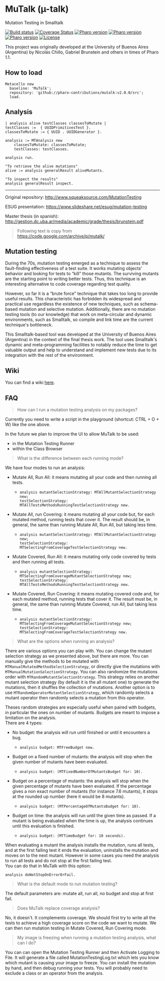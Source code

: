 # MuTalk (µ-talk)
Mutation Testing in Smalltalk

[![Build status](https://github.com/pavel-krivanek/mutalk/workflows/CI/badge.svg)](https://github.com/pavel-krivanek/mutalk/actions/workflows/test.yml)
[![Coverage Status](https://coveralls.io/repos/github/pavel-krivanek/mutalk/badge.svg?branch=master)](https://coveralls.io/github/pavel-krivanek/mutalk?branch=master)
[![Pharo version](https://img.shields.io/badge/Pharo-9.0-%23aac9ff.svg)](https://pharo.org/download)
[![Pharo version](https://img.shields.io/badge/Pharo-10-%23aac9ff.svg)](https://pharo.org/download)
[![Pharo version](https://img.shields.io/badge/Pharo-11-%23aac9ff.svg)](https://pharo.org/download)
[![License](https://img.shields.io/badge/license-MIT-blue.svg)](https://raw.githubusercontent.com/pavel-krivanek/mutalk/master/LICENSE)

This project was originally developed at the University of Buenos Aires (Argentina) by Nicolás Chillo, Gabriel Brunstein and others in times of Pharo 1.1.

## How to load
```smalltalk
Metacello new
  baseline: 'MuTalk';
  repository: 'github://pharo-contributions/mutalk:v2.0.0/src';
  load.
```

## Analysis

```smalltalk
| analysis alive testClasses classesToMutate |
testClasses :=  { UUIDPrimitivesTest }.
classesToMutate := { UUID . UUIDGenerator }.

analysis := MTAnalysis new
    classesToMutate: classesToMutate;
    testClasses: testClasses.

analysis run.

"To retrieve the alive mutations"
alive := analysis generalResult aliveMutants.

"To inspect the results"
analysis generalResult inspect.
```
---

Original repository: http://www.squeaksource.com/MutationTesting

ESUG presentation: https://www.slideshare.net/esug/mutation-testing

Master thesis (in spanish): http://gestion.dc.uba.ar/media/academic/grade/thesis/brunstein.pdf

> Following text is copy from https://code.google.com/archive/p/mutalk/

## Mutation testing

During the 70s, mutation testing emerged as a technique to assess the fault-finding effectiveness of a test suite. It works mutating objects' behavior and looking for tests to “kill” those mutants. The surviving mutants are the starting point to writing better tests. Thus, this technique is an interesting alternative to code coverage regarding test quality.

However, so far it is a “brute force” technique that takes too long to provide useful results. This characteristic has forbidden its widespread and practical use regardless the existence of new techniques, such as schema-based mutation and selective mutation. Additionally, there are no mutation testing tools (to our knowledge) that work on meta-circular and dynamic environments, such as Smalltalk, so compile and link time are the current technique's bottleneck.

This Smalltalk-based tool was developed at the University of Buenos Aires (Argentina) in the context of the final thesis work. The tool uses Smalltalk's dynamic and meta-programming facilities to notably reduce the time to get valuable output and help to understand and implement new tests due to its integration with the rest of the environment.

## Wiki

You can find a wiki [here](https://github.com/pharo-contributions/mutalk/wiki).

## FAQ

> How can I run a mutation testing analysis on my packages?

Currently you need to write a script in the playground (shortcut: CTRL + O + W) like the one above.

In the future we plan to improve the UI to allow MuTalk to be used:
* in the Mutation Testing Runner
* within the Class Browser

> What is the difference between each running mode?

We have four modes to run an analysis:
* Mutate All, Run All: it means mutating all your code and then running all tests.
    * ```smalltalk
      analysis mutantSelectionStrategy: MTAllMutantSelectionStrategy new;
	  testSelectionStrategy: MTAllTestsMethodsRunningTestSelectionStrategy new.
      ```
* Mutate All, run Covering: it means mutating all your code but, for each mutated method, running tests that cover it. The result should be, in general, the same than running Mutate All, Run All, but taking less time.
    * ```smalltalk
      analysis mutantSelectionStrategy: MTAllMutantSelectionStrategy new;
	  testSelectionStrategy: MTSelectingFromCoverageTestSelectionStrategy new.
      ```
* Mutate Covered, Run All: it means mutating only code covered by tests and then running all tests.
    * ```smalltalk
      analysis mutantSelectionStrategy: MTSelectingFromCoverageMutantSelectionStrategy new;
	  testSelectionStrategy: MTAllTestsMethodsRunningTestSelectionStrategy new.
      ```
* Mutate Covered, Run Covering: it means mutating covered code and, for each mutated method, running tests that cover it. The result must be, in general, the same than running Mutate Covered, run All, but taking less time.
    * ```smalltalk
      analysis mutantSelectionStrategy: MTSelectingFromCoverageMutantSelectionStrategy new;
	  testSelectionStrategy: MTSelectingFromCoverageTestSelectionStrategy new.
      ```

> What are the options when running an analysis?

There are various options you can play with.
You can change the mutant selection strategy as we presented above, but there are more. You can manually give the methods to be mutated with `MTManualMutatedMethodSelectionStrategy`, or directly give the mutations with `MTManualMutationSelectionStrategy`.
You can also randomize the mutations order with `MTRandomMutantSelectionStrategy`. This strategy relies on another mutant selection strategy (by default it is the all mutant one) to generate the mutations, then it shuffles the collection of mutations. Another option is to use `MTRandomOperatorMutantSelectionStrategy`, which randomly selects a mutant operator then randomly selects a mutation from this operator.

Theses random strategies are especially useful when paired with budgets, in particular the ones on number of mutants. Budgets are meant to impose a limitation on the analysis.  
There are 4 types:
* No budget: the analysis will run until finished or until it encounters a bug.
  * ```smalltalk
    analysis budget: MTFreeBudget new.
    ```
* Budget on a fixed number of mutants: the analysis will stop when the given number of mutants have been evaluated.
  * ```smalltalk
    analysis budget: (MTFixedNumberOfMutantsBudget for: 10).
    ```
* Budget on a percentage of mutants: the analysis will stop when the given percentage of mutants have been evaluated. If the percentage gives a non exact number of mutants (for instance 7.6 mutants), it stops at the rounded up number (here it would be 8 mutants).
  * ```smalltalk
    analysis budget: (MTPercentageOfMutantsBudget for: 10).
    ```
* Budget on time: the analysis will run until the given time as passed. If a mutant is being evaluated when the time is up, the analysis continues until this evaluation is finished.
  * ```smalltalk
    analysis budget: (MTTimeBudget for: 10 seconds).
    ```

When evaluating a mutant the analysis installs the mutation, runs all tests, and at the first failing test it ends the evaluation, uninstalls the mutation and moves on to the next mutant. However in some cases you need the analysis to run all tests and do not stop at the first failing test.  
You can do that in MuTalk with this option:
```smalltalk
analysis doNotStopOnErrorOrFail.
```

> What is the default mode to run mutation testing?

The default parameters are: mutate all, run all, no budget and stop at first fail.

> Does MuTalk replace coverage analysis?

No, it doesn't. It complements coverage. We should first try to write all the tests to achieve a high coverage score on the code we want to mutate. We can then run mutation testing in Mutate Covered, Run Covering mode.

> My image is freezing when running a mutation testing analysis, what can I do?

You can can open the Mutation Testing Runner and then Activate Logging to File. It will generate a file called MutationTestingLog.txt which lets you know which mutant is causing your image to freeze. You can install the mutation by hand, and then debug running your tests. You will probably need to exclude a class or an operator from the analysis.
